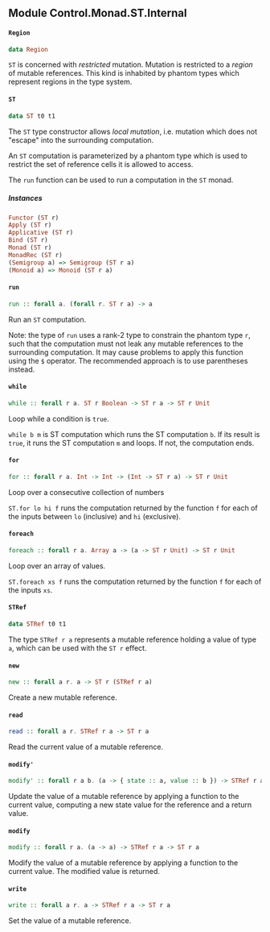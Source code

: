 ## Module Control.Monad.ST.Internal

#### `Region`

``` purescript
data Region
```

`ST` is concerned with _restricted_ mutation. Mutation is restricted to a
_region_ of mutable references. This kind is inhabited by phantom types
which represent regions in the type system.

#### `ST`

``` purescript
data ST t0 t1
```

The `ST` type constructor allows _local mutation_, i.e. mutation which
does not "escape" into the surrounding computation.

An `ST` computation is parameterized by a phantom type which is used to
restrict the set of reference cells it is allowed to access.

The `run` function can be used to run a computation in the `ST` monad.

##### Instances
``` purescript
Functor (ST r)
Apply (ST r)
Applicative (ST r)
Bind (ST r)
Monad (ST r)
MonadRec (ST r)
(Semigroup a) => Semigroup (ST r a)
(Monoid a) => Monoid (ST r a)
```

#### `run`

``` purescript
run :: forall a. (forall r. ST r a) -> a
```

Run an `ST` computation.

Note: the type of `run` uses a rank-2 type to constrain the phantom
type `r`, such that the computation must not leak any mutable references
to the surrounding computation. It may cause problems to apply this
function using the `$` operator. The recommended approach is to use
parentheses instead.

#### `while`

``` purescript
while :: forall r a. ST r Boolean -> ST r a -> ST r Unit
```

Loop while a condition is `true`.

`while b m` is ST computation which runs the ST computation `b`. If its
result is `true`, it runs the ST computation `m` and loops. If not, the
computation ends.

#### `for`

``` purescript
for :: forall r a. Int -> Int -> (Int -> ST r a) -> ST r Unit
```

Loop over a consecutive collection of numbers

`ST.for lo hi f` runs the computation returned by the function `f` for each
of the inputs between `lo` (inclusive) and `hi` (exclusive).

#### `foreach`

``` purescript
foreach :: forall r a. Array a -> (a -> ST r Unit) -> ST r Unit
```

Loop over an array of values.

`ST.foreach xs f` runs the computation returned by the function `f` for each
of the inputs `xs`.

#### `STRef`

``` purescript
data STRef t0 t1
```

The type `STRef r a` represents a mutable reference holding a value of
type `a`, which can be used with the `ST r` effect.

#### `new`

``` purescript
new :: forall a r. a -> ST r (STRef r a)
```

Create a new mutable reference.

#### `read`

``` purescript
read :: forall a r. STRef r a -> ST r a
```

Read the current value of a mutable reference.

#### `modify'`

``` purescript
modify' :: forall r a b. (a -> { state :: a, value :: b }) -> STRef r a -> ST r b
```

Update the value of a mutable reference by applying a function
to the current value, computing a new state value for the reference and
a return value.

#### `modify`

``` purescript
modify :: forall r a. (a -> a) -> STRef r a -> ST r a
```

Modify the value of a mutable reference by applying a function to the
current value. The modified value is returned.

#### `write`

``` purescript
write :: forall a r. a -> STRef r a -> ST r a
```

Set the value of a mutable reference.


